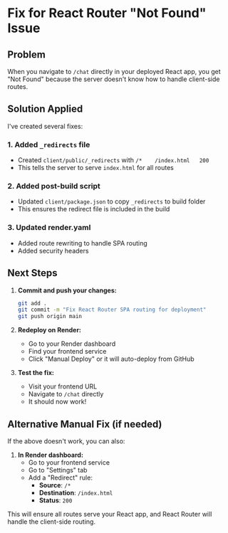 # Fix for React Router "Not Found" Issue

## Problem
When you navigate to `/chat` directly in your deployed React app, you get "Not Found" because the server doesn't know how to handle client-side routes.

## Solution Applied

I've created several fixes:

### 1. Added `_redirects` file
- Created `client/public/_redirects` with `/*    /index.html   200`
- This tells the server to serve `index.html` for all routes

### 2. Added post-build script
- Updated `client/package.json` to copy `_redirects` to build folder
- This ensures the redirect file is included in the build

### 3. Updated render.yaml
- Added route rewriting to handle SPA routing
- Added security headers

## Next Steps

1. **Commit and push your changes:**
   ```bash
   git add .
   git commit -m "Fix React Router SPA routing for deployment"
   git push origin main
   ```

2. **Redeploy on Render:**
   - Go to your Render dashboard
   - Find your frontend service
   - Click "Manual Deploy" or it will auto-deploy from GitHub

3. **Test the fix:**
   - Visit your frontend URL
   - Navigate to `/chat` directly
   - It should now work!

## Alternative Manual Fix (if needed)

If the above doesn't work, you can also:

1. **In Render dashboard:**
   - Go to your frontend service
   - Go to "Settings" tab
   - Add a "Redirect" rule:
     - **Source**: `/*`
     - **Destination**: `/index.html`
     - **Status**: `200`

This will ensure all routes serve your React app, and React Router will handle the client-side routing.
